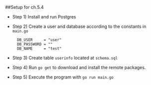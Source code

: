 ##Setup for ch.5.4

- Step 1) Install and run Postgres
- Step 2) Create a user and database according to the constants in `main.go`
	
		DB_USER     = "user"
		DB_PASSWORD = ""
		DB_NAME     = "test"

- Step 3) Create table `userinfo` located at `schema.sql`
- Step 4) Run `go get` to download and install the remote packages.
- Step 5) Execute the program with `go run main.go`
